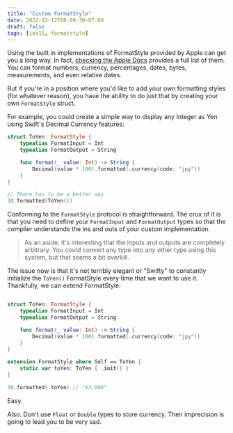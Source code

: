 ```yaml
---
title: "Custom FormatStyle"
date: 2022-03-12T08:09:30-07:00
draft: false
tags: [ios15, formatstyle]
---
```


Using the built in implementations of FormatStyle provided by Apple can get you a long way. In fact, [checking the Apple Docs](https://developer.apple.com/documentation/foundation/formatstyle) provides a full list of them. You can format numbers, currency, percentages, dates, bytes, measurements, and even relative dates.

But if you're in a position where you'd like to add your own formatting styles (for whatever reason), you have the ability to do just that by creating your own `FormatStyle` struct.

For example, you could create a simple way to display any Integer as Yen using Swift's Decimal Currency features:

```Swift
struct ToYen: FormatStyle {
    typealias FormatInput = Int
    typealias FormatOutput = String

    func format(_ value: Int) -> String {
        Decimal(value * 100).formatted(.currency(code: "jpy"))
    }
}

// There has to be a better way
30.formatted(ToYen())
```
Conforming to the `FormatStyle` protocol is straightforward. The crux of it is that you need to define your `FormatInput` and `FormatOutput` types so that the compiler understands the ins and outs of your custom implementation.

> As an aside, it's interesting that the inputs and outputs are completely arbitrary. You could convert any type into any other type using this system, but that seems a bit overkill.

The issue now is that it's not terribly elegant or "Swifty" to constantly initialize the `ToYen()` FormatStyle every time that we want to use it. Thankfully, we can extend FormatStyle:

```Swift

struct ToYen: FormatStyle {
    typealias FormatInput = Int
    typealias FormatOutput = String

    func format(_ value: Int) -> String {
        Decimal(value * 100).formatted(.currency(code: "jpy"))
    }
}

extension FormatStyle where Self == ToYen {
    static var toYen: ToYen { .init() }
}

30.formatted(.toYen) // "¥3,000"
```

Easy.

Also. Don't use `Float` or `Double` types to store currency. Their imprecision is going to lead you to be very sad.
